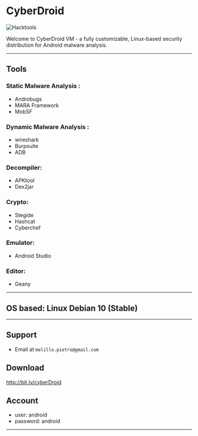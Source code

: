 # CyberDroid

![Hacktools](https://dwkujuq9vpuly.cloudfront.net/news/wp-content/uploads/2020/03/Android-main.jpg)


Welcome to CyberDroid VM - a fully customizable, Linux-based security distribution for Android malware analysis.

---
## Tools

### Static Malware Analysis :
* Androbugs
* MARA Framework
* MobSF
### Dynamic Malware Analysis : 
* wireshark
* Burpsuite
* ADB
### Decompiler: 
* APKtool 
* Dex2jar
### Crypto:
* Stegide
* Hashcat
* Cyberchef
### Emulator:
* Android Studio
### Editor:
* Geany
---

## OS based: Linux Debian 10 (Stable)
---

## Support


- Email at `melillo.pietro@gmail.com`</a>

## Download

http://bit.ly/cyberDroid

## Account

* user: android
* password: android

---
